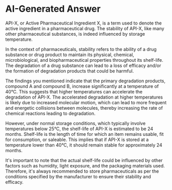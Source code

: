 # AI-Generated Answer

API-X, or Active Pharmaceutical Ingredient X, is a term used to denote the active ingredient in a pharmaceutical drug. The stability of API-X, like many other pharmaceutical substances, is indeed influenced by storage temperature. 

In the context of pharmaceuticals, stability refers to the ability of a drug substance or drug product to maintain its physical, chemical, microbiological, and biopharmaceutical properties throughout its shelf-life. The degradation of a drug substance can lead to a loss of efficacy and/or the formation of degradation products that could be harmful.

The findings you mentioned indicate that the primary degradation products, compound A and compound B, increase significantly at a temperature of 40°C. This suggests that higher temperatures can accelerate the degradation of API-X. The accelerated degradation at higher temperatures is likely due to increased molecular motion, which can lead to more frequent and energetic collisions between molecules, thereby increasing the rate of chemical reactions leading to degradation.

However, under normal storage conditions, which typically involve temperatures below 25°C, the shelf-life of API-X is estimated to be 24 months. Shelf-life is the length of time for which an item remains usable, fit for consumption, or saleable. This implies that if API-X is stored at a temperature lower than 40°C, it should remain stable for approximately 24 months. 

It's important to note that the actual shelf-life could be influenced by other factors such as humidity, light exposure, and the packaging materials used. Therefore, it's always recommended to store pharmaceuticals as per the conditions specified by the manufacturer to ensure their stability and efficacy.